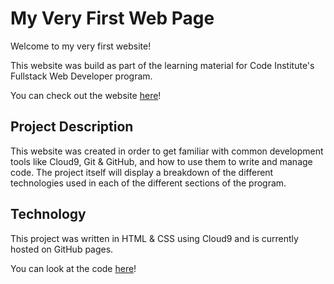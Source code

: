   # My Very First Web Page
  Welcome to my very first website!
  
  This website was build as part of the learning material for Code Institute's Fullstack Web Developer program.
  
  You can check out the website [here](https://digitalis75.github.io/my-first-website/)!
  
  ## Project Description
  This website was created in order to get familiar with common development tools like Cloud9, Git & GitHub, and how to use them to write and manage code. The project itself will display a breakdown of the different technologies used in each of the different sections of the program.
  
  ## Technology
  This project was written in HTML & CSS using Cloud9 and is currently hosted on GitHub pages.
  
  You can look at the code [here](https://github.com/digitalis75/my-first-website)!